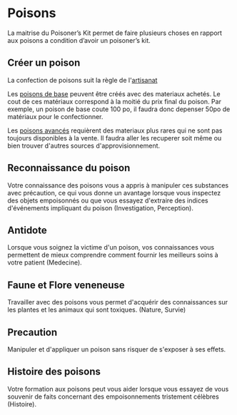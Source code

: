 # Poisons
La maitrise du Poisoner’s Kit permet de faire plusieurs choses en rapport aux poisons a condition d’avoir un poisoner’s kit.

## Créer un poison

La confection de poisons suit la règle de l'[artisanat](./artisanat.md)

Les [poisons de base](https://5e.tools/items.html#basic%20poison%20(vial)_phb) peuvent être créés avec des materiaux achetés. Le cout de ces matériaux correspond à la moitié du prix final du poison. Par exemple, un poison de base coute 100 po, il faudra donc depenser 50po de matériaux pour le confectionner.


Les [poisons avancés](https://5e.tools/tables.html#poisons_dmg) requièrent des materiaux plus rares qui ne sont pas toujours disponibles à la vente. Il faudra aller les recuperer soit même ou bien trouver d'autres sources d'approvisionnement.


## Reconnaissance du poison
Votre connaissance des poisons vous a appris à manipuler ces substances avec précaution, ce qui vous donne un avantage lorsque vous inspectez des objets empoisonnés ou que vous essayez d'extraire des indices d'événements impliquant du poison (Investigation, Perception).

## Antidote
Lorsque vous soignez la victime d'un poison, vos connaissances vous permettent de mieux comprendre comment fournir les meilleurs soins à votre patient (Medecine).

## Faune et Flore veneneuse
Travailler avec des poisons vous permet d'acquérir des connaissances sur les plantes et les animaux qui sont toxiques. (Nature, Survie)

## Precaution
Manipuler et d'appliquer un poison sans risquer de s'exposer à ses effets.

## Histoire des poisons
Votre formation aux poisons peut vous aider lorsque vous essayez de vous souvenir de faits concernant des empoisonnements tristement célèbres (Histoire).
